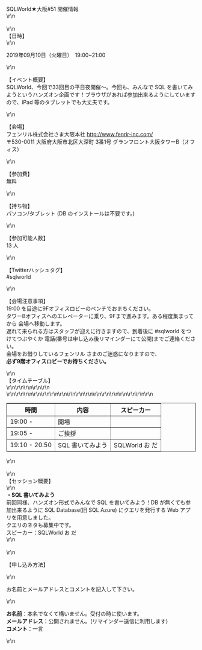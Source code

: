 <div>SQLWorld★大阪#51 開催情報</div>\r\n<div>&nbsp;</div>\r\n<div><span>【日時】</span></div>\r\n<p>2019年09月10日（火曜日）　19:00~21:00
</p>\r\n<p>【イベント概要】<br />SQLWorld、今回で33回目の平日夜開催～。今回も、みんなで SQL を書いてみようというハンズオン企画です！ブラウザがあれば参加出来るようにしていますので、iPad
    等のタブレットでも大丈夫です。</p>\r\n<p>【会場】<br />フェンリル株式会社さま大阪本社&nbsp;<a
        href=\"http://www.fenrir-inc.com/\">http://www.fenrir-inc.com/</a><br />〒530-0011 大阪府大阪市北区大深町 3番1号
    グランフロント大阪タワーB（オフィス）</p>\r\n<p>【参加費】<br />無料</p>\r\n<p>【持ち物】<br />パソコン/タブレット (DB のインストールは不要です。)</p>\r\n<p>
    【参加可能人数】<br />13 人</p>\r\n<p>【Twitterハッシュタグ】<br />#sqlworld</p>\r\n<p>【会場注意事項】<br />19:00
    を目途に9Fオフィスロビーのベンチでおまちください。<br />タワーBオフィスへのエレベーターに乗り、9Fまで進みます。ある程度集まってから 会場へ移動します。<br />遅れて来られる方はスタッフが迎えに行きますので、到着後に
    #sqlworld をつけてつぶやくか 電話(番号は申し込み後リマインダーにて公開)までご連絡ください。<br />会場をお借りしているフェンリル
    さまのご迷惑になりますので、<br /><span><strong>必ず9階オフィスロビーでお待ちください。</strong></span></p>\r\n<div>【タイムテーブル】</div>\r\n<table
    border=\"1\">\r\n<tbody>\r\n<tr>\r\n<th>時間</th>
            <th>内容</th>
            <th>スピーカー</th>\r\n
        </tr>\r\n<tr>\r\n<td>19:00 -</td>\r\n<td>開場</td>\r\n<td>&nbsp;</td>\r\n</tr>\r\n<tr>\r\n<td>19:05 -</td>\r\n<td>
                ご挨拶</td>\r\n<td>&nbsp;</td>\r\n</tr>\r\n<tr>\r\n<td>19:10 - 20:50</td>\r\n<td>SQL 書いてみよう</td>\r\n<td>
                SQLWorld お だ</td>\r\n</tr>\r\n</tbody>\r\n</table>\r\n<div>&nbsp;</div>\r\n<div>【セッション概要】</div>\r\n<div>
    <strong>・SQL 書いてみよう</strong><br />前回同様、ハンズオン形式でみんなで SQL を書いてみよう！DB が無くても参加出来るように SQL Database(旧 SQL Azure) にクエリを発行する
    Web アプリを用意しました。<br />クエリのネタも募集中です。<br />スピーカー：SQLWorld お だ</div>\r\n<div>&nbsp;</div>\r\n<p>【申し込み方法】</p>\r\n<p>
    お名前とメールアドレスとコメントを記入して下さい。</p>\r\n<p>
    <strong>お名前</strong>：本名でなくて構いません。受付の時に使います。<br /><strong>メールアドレス</strong>：公開されません。(リマインダー送信に利用します)<br /><strong>コメント</strong>：一言
</p>\r\n<p>&nbsp;</p>